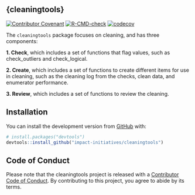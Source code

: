 
## {cleaningtools}

<!-- badges: start -->

[![Contributor
Covenant](https://img.shields.io/badge/Contributor%20Covenant-2.1-4baaaa.svg)](code_of_conduct.md)
[![R-CMD-check](https://github.com/impact-initiatives/cleaningtools/actions/workflows/R-CMD-check.yaml/badge.svg)](https://github.com/impact-initiatives/cleaningtools/actions/workflows/R-CMD-check.yaml)
[![codecov](https://codecov.io/gh/impact-initiatives/cleaningtools/branch/master/graph/badge.svg?token=SOH3NGXQDU)](https://codecov.io/gh/impact-initiatives/cleaningtools)

<!-- badges: end -->

The `cleaningtools` package focuses on cleaning, and has three
components:

**1. Check**, which includes a set of functions that flag values, such
as check_outliers and check_logical.

**2. Create**, which includes a set of functions to create different
items for use in cleaning, such as the cleaning log from the checks,
clean data, and enumerator performance.

**3. Review**, which includes a set of functions to review the cleaning.

## Installation

You can install the development version from
[GitHub](https://github.com/) with:

``` r
# install.packages("devtools")
devtools::install_github("impact-initiatives/cleaningtools")
```

## Code of Conduct

Please note that the cleaningtools project is released with a
[Contributor Code of
Conduct](https://impact-initiatives.github.io/cleaningtools/CODE_OF_CONDUCT.html).
By contributing to this project, you agree to abide by its terms.
